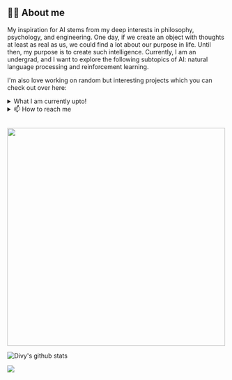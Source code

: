 ## 👨‍💻 About me

My inspiration for AI stems from my deep interests in philosophy, psychology, and engineering.  One day, if we create an object with thoughts at least as real as us, we could find a lot about our purpose in life.  Until then, my purpose is to create such intelligence. Currently, I am an undergrad, and I want to explore the following subtopics of AI: natural language processing and reinforcement learning. 

I'm also love working on random but interesting projects which you can check out over here:

<details>
  <summary> What I am currently upto!</summary>
  
- 🔭 I’m currently an intern at [Adarga](https://www.adarga.ai/)
- 🔭 I am also a teaching assistant for a number of courses at University of Edinburgh.
- 👨‍💻  
- 🌱 I am currently studying reinforcement learning and working on language evolution! 
- 💬 Talk to me about AI, philosophy, anime and cooking!
</details>

<details>
  <summary> 📫 How to reach me </summary>
  
  - [My website](https://tgdivy.github.io/)
  - [E-mail](mailto:divy.work@outlook.com)
  - [Linkedin](https://linkedin.com/in/divy-bramhecha)

</details>

##

<img width='500' src="https://github-readme-streak-stats.herokuapp.com/?user=TGDivy"/>

![Divy's github stats](https://github-readme-stats.vercel.app/api?username=TGDivy)

![](https://api.visitorbadge.io/api/VisitorHit?user=TGDivy&repo=github-visitors-badge&countColor=%237B1E7A)
